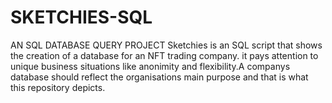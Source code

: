 # SKETCHIES-SQL
AN SQL DATABASE QUERY PROJECT
Sketchies is an SQL script that shows the creation of a database for an NFT trading company. it pays attention to unique business situations like anonimity and flexibility.A companys database should reflect the organisations main purpose and that is what this repository depicts.
